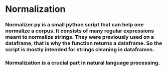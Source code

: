 # Normalization

### Normalizer.py is a small python script that can help one normalize a corpus. It consists of many regular expressions meant to normalize strings. They were previously used on a dataframe, that is why the function returns a dataframe. So the script is mostly intended for strings cleaning in dataframes.

### Normalization is a crucial part in natural language processing.
